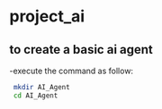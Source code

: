 # project_ai
## to create a basic ai agent
-execute the command as follow:
 ```sh
  mkdir AI_Agent
  cd AI_Agent
